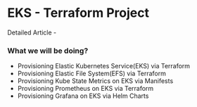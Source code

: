 # EKS - Terraform Project

Detailed Article - 

### What we will be doing?
- Provisioning Elastic Kubernetes Service(EKS) via Terraform
- Provisioning Elastic File System(EFS) via Terraform
- Provisioning Kube State Metrics on EKS via Manifests
- Provisioning Prometheus on EKS via Terraform
- Provisioning Grafana on EKS via Helm Charts
